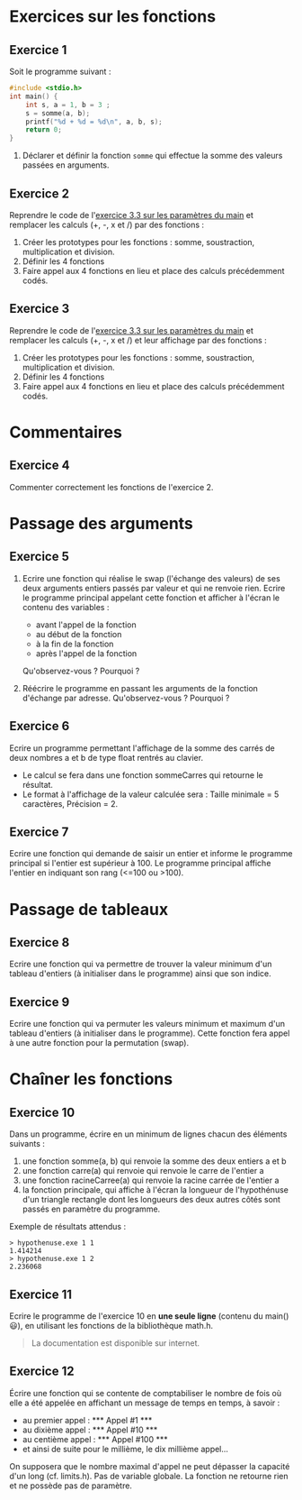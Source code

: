 # Exercices sur les fonctions

## Exercice 1

Soit le programme suivant :
```c
#include <stdio.h>
int main() {
    int s, a = 1, b = 3 ;
    s = somme(a, b);
    printf("%d + %d = %d\n", a, b, s);
    return 0;
}
```

1. Déclarer et définir la fonction ```somme``` qui effectue la somme des valeurs passées en arguments.

## Exercice 2

Reprendre le code de l'[exercice 3.3 sur les paramètres du main](../04_Pointeurs/exercices_3.md/#Exercice-3) et remplacer les calculs (+, -, x et /) par des fonctions :

1. Créer les prototypes pour les fonctions : somme, soustraction, multiplication et division.
2. Définir les 4 fonctions
3. Faire appel aux 4 fonctions en lieu et place des calculs précédemment codés.

## Exercice 3

Reprendre le code de l'[exercice 3.3 sur les paramètres du main](../04_Pointeurs/exercices_3.md/#Exercice-3) et remplacer les calculs (+, -, x et /) et leur affichage par des fonctions :

1. Créer les prototypes pour les fonctions : somme, soustraction, multiplication et division.
2. Définir les 4 fonctions
3. Faire appel aux 4 fonctions en lieu et place des calculs précédemment codés.

# Commentaires

## Exercice 4

Commenter correctement les fonctions de l'exercice 2.

# Passage des arguments

## Exercice 5

1. Ecrire une fonction qui réalise le swap (l'échange des valeurs) de ses deux arguments entiers passés par valeur et qui ne renvoie rien. Ecrire le programme principal appelant cette fonction et afficher à l'écran le contenu des variables :

    + avant l'appel de la fonction
    + au début de la fonction
    + à la fin de la fonction
    + après l'appel de la fonction
    
    Qu'observez-vous ? Pourquoi ?

2. Réécrire le programme en passant les arguments de la fonction d'échange par adresse. Qu'observez-vous ? Pourquoi ?

## Exercice 6

Ecrire un programme permettant l'affichage de la somme des carrés de deux nombres a et b de type float rentrés au clavier.
+ Le calcul se fera dans une fonction sommeCarres qui retourne le résultat.
+ Le format à l'affichage de la valeur calculée sera : Taille minimale = 5 caractères, Précision = 2.

## Exercice 7

Ecrire une fonction qui demande de saisir un entier et informe le programme principal si l'entier est supérieur à 100.
Le programme principal affiche l'entier en indiquant son rang (<=100 ou >100).

# Passage de tableaux

## Exercice 8

Ecrire une fonction qui va permettre de trouver la valeur minimum d'un tableau d'entiers (à initialiser dans le programme) ainsi que son indice.

## Exercice 9

Ecrire une fonction qui va permuter les valeurs minimum et maximum d'un tableau d'entiers (à initialiser dans le programme). Cette fonction fera appel à une autre fonction pour la permutation (swap).

# Chaîner les fonctions

## Exercice 10

Dans un programme, écrire en un minimum de lignes chacun des éléments suivants :
1) une fonction somme(a, b) qui renvoie la somme des deux entiers a et b
2) une fonction carre(a) qui renvoie qui renvoie le carre de l'entier a
3) une fonction racineCarree(a) qui renvoie la racine carrée de l'entier a
5) la fonction principale, qui affiche à l'écran la longueur de l'hypothénuse d'un triangle rectangle dont les longueurs des deux autres côtés sont passés en paramètre du programme.

Exemple de résultats attendus :
```
> hypothenuse.exe 1 1
1.414214
> hypothenuse.exe 1 2
2.236068
```

## Exercice 11

Ecrire le programme de l'exercice 10 en **une seule ligne** (contenu du main() :smiley:), en utilisant les fonctions de la bibliothèque math.h.

> La documentation est disponible sur internet.

## Exercice 12

Écrire une fonction qui se contente de comptabiliser le nombre de fois où elle a été appelée en affichant un message de temps en temps, à savoir :

+ au premier appel :    *** Appel #1 ***
+ au dixième appel :    *** Appel #10 ***
+ au centième appel :   *** Appel #100 ***
+ et ainsi de suite pour le millième, le dix millième appel...

On supposera que le nombre maximal d'appel ne peut dépasser la capacité d'un long (cf. limits.h). Pas de variable globale. La fonction ne retourne rien et ne possède pas de paramètre.
